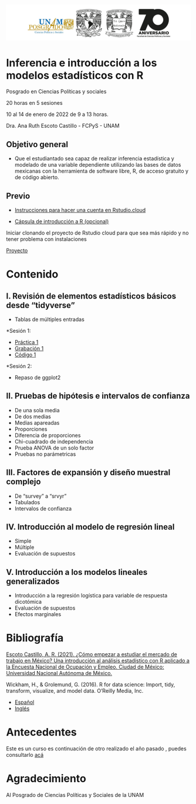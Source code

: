 ![.](logos.png)

# Inferencia e introducción a los modelos estadísticos con R

Posgrado en Ciencias Políticas y sociales

20 horas en 5 sesiones

10 al 14 de enero de 2022 de 9 a 13 horas.

Dra. Ana Ruth Escoto Castillo - FCPyS - UNAM

## Objetivo general
* 	Que  el estudiantado sea capaz de realizar inferencia estadística y modelado de una variable dependiente utilizando las bases de datos mexicanas con la herramienta de software libre, R, de acceso gratuito y de código abierto.  


## Previo


* [Instrucciones para hacer una cuenta en Rstudio.cloud](https://www.youtube.com/watch?v=Jcw146tEa5w)

* [Cápsula de introducción a R (opcional)](https://www.youtube.com/watch?v=HR2MXwrzt00)

Iniciar clonando el proyecto de Rstudio cloud para que sea más rápido y no tener problema con instalaciones

[Proyecto](https://rstudio.cloud/project/3420374)


# Contenido


## I. Revisión de elementos estadísticos básicos desde “tidyverse”

* Tablas de múltiples entradas

*Sesión 1:

+ [Práctica 1](P1.md)
+ [Grabación 1](https://youtu.be/ovZqE-yupuk)
+ [Código 1](P1.R)


*Sesión 2:

* Repaso de ggplot2

## II. Pruebas de hipótesis e intervalos de confianza

* De una sola media
* De dos medias
* Medias apareadas
* Proporciones
* Diferencia de proporciones
* Chi-cuadrado de independencia
* Prueba ANOVA de un solo factor
* Pruebas no parámetricas


## III. Factores de expansión y diseño muestral complejo

* De “survey” a “srvyr”
* Tabulados
* Intervalos de confianza

## IV. Introducción al modelo de regresión lineal

* Simple
* Múltiple
* Evaluación de supuestos

## 	V. Introducción a los modelos lineales generalizados
* Introducción a la regresión logística para variable de respuesta dicotómica
* Evaluación de supuestos
* Efectos marginales



# Bibliografía

[Escoto Castillo, A. R. (2021). ¿Cómo empezar a estudiar el mercado de trabajo en México? Una introducción al análisis estadístico con R aplicado a la Encuesta Nacional de Ocupación y Empleo. Ciudad de México: Universidad Nacional Autónoma de México.](https://www.dropbox.com/s/h0g9klvt43latqn/C%C3%B3mo%20empezar%20a%20estudiar%20el%20mercado%20de%20trabajo%20en%20M%C3%A9xico_Ruth_Escoto_300ppi.pdf?dl=0)

Wickham, H., & Grolemund, G. (2016). R for data science: Import, tidy, transform, visualize, and model data. O’Reilly Media, Inc.

* [Español](https://es.r4ds.hadley.nz/)
* [Inglés](https://r4ds.had.co.nz/)


# Antecedentes

Este es un curso es continuación de otro realizado el año pasado , puedes consultarlo [acá](https://aniuxa.github.io/CursoR-posgrado/)

# Agradecimiento

Al Posgrado de Ciencias Políticas y Sociales de la UNAM

